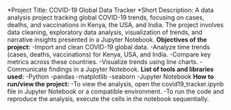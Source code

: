 *Project Title: COVID-19 Global Data Tracker
*Short Description: A data analysis project tracking global COVID-19 trends, focusing on cases, deaths, and vaccinations in Kenya, the USA, and India. The project involves data cleaning, exploratory data analysis, visualization of trends, and narrative insights presented in a Jupyter Notebook.
**Objectives of the project:**
-Import and clean COVID-19 global data.
-Analyze time trends (cases, deaths, vaccinations) for Kenya, USA, and India.
-Compare key metrics across these countries.
-Visualize trends using line charts.
-Communicate findings in a Jupyter Notebook.
**List of tools and libraries used:**
-Python
-pandas
-matplotlib
-seaborn
-Jupyter Notebook
**How to run/view the project:**
-To view the analysis, open the covid19_tracker.ipynb file in Jupyter Notebook or a compatible environment.
-To run the code and reproduce the analysis, execute the cells in the notebook sequentially. 